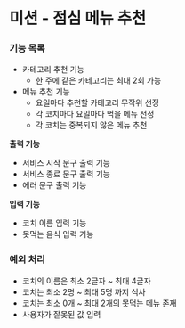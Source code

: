 # 미션 - 점심 메뉴 추천

### 기능 목록
* 카테고리 추천 기능
  * 한 주에 같은 카테고리는 최대 2회 가능
* 메뉴 추천 기능
  * 요일마다 추천할 카테고리 무작위 선정
  * 각 코치마다 요일마다 먹을 메뉴 선정
  * 각 코치는 중복되지 않은 메뉴 추천

__출력 기능__
* 서비스 시작 문구 출력 기능
* 서비스 종료 문구 출력 기능
* 에러 문구 출력 기능

__입력 기능__
* 코치 이름 입력 기능
* 못먹는 음식 입력 기능

### 예외 처리
* 코치의 이름은 최소 2글자 ~ 최대 4글자
* 코치는 최소 2명 ~ 최대 5명 까지 식사
* 코치는 최소 0개 ~ 최대 2개의 못먹는 메뉴 존재
* 사용자가 잘못된 값 입력